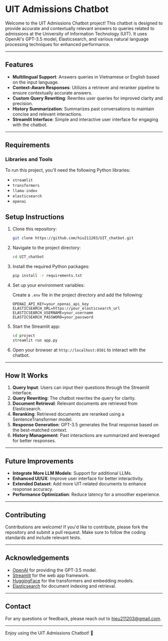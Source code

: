 # UIT Admissions Chatbot

Welcome to the UIT Admissions Chatbot project! This chatbot is designed to provide accurate and contextually relevant answers to queries related to admissions at the University of Information Technology (UIT). It uses OpenAI's GPT-3.5 model, Elasticsearch, and various natural language processing techniques for enhanced performance.

---

## Features

- **Multilingual Support**: Answers queries in Vietnamese or English based on the input language.
- **Context-Aware Responses**: Utilizes a retriever and reranker pipeline to ensure contextually accurate answers.
- **Custom Query Rewriting**: Rewrites user queries for improved clarity and precision.
- **History Summarization**: Summarizes past conversations to maintain concise and relevant interactions.
- **Streamlit Interface**: Simple and interactive user interface for engaging with the chatbot.

---

## Requirements

### Libraries and Tools

To run this project, you'll need the following Python libraries:

- `streamlit`
- `transformers`
- `llama-index`
- `elasticsearch`
- `openai`

## Setup Instructions

1. Clone this repository:

   ```bash
   git clone https://github.com/hiu211203/UIT_chatbot.git
   ```

2. Navigate to the project directory:

   ```bash
   cd UIT_chatbot
   ```

3. Install the required Python packages:

   ```bash
   pip install -r requirements.txt
   ```

4. Set up your environment variables:

   Create a `.env` file in the project directory and add the following:

   ```env
   OPENAI_API_KEY=your_openai_api_key
   ELASTICSEARCH_URL=https://your_elasticsearch_url
   ELASTICSEARCH_USERNAME=your_username
   ELASTICSEARCH_PASSWORD=your_password
   ```

5. Start the Streamlit app:

   ```bash
   cd project
   streamlit run app.py
   ```

6. Open your browser at `http://localhost:8501` to interact with the chatbot.

---

## How It Works

1. **Query Input**: Users can input their questions through the Streamlit interface.
2. **Query Rewriting**: The chatbot rewrites the query for clarity.
3. **Document Retrieval**: Relevant documents are retrieved from Elasticsearch.
4. **Reranking**: Retrieved documents are reranked using a SentenceTransformer model.
5. **Response Generation**: GPT-3.5 generates the final response based on the best-matched context.
6. **History Management**: Past interactions are summarized and leveraged for better responses.

---

## Future Improvements

- **Integrate More LLM Models**: Support for additional LLMs.
- **Enhanced UI/UX**: Improve user interface for better interactivity.
- **Extended Dataset**: Add more UIT-related documents to enhance response accuracy.
- **Performance Optimization**: Reduce latency for a smoother experience.

---

## Contributing

Contributions are welcome! If you'd like to contribute, please fork the repository and submit a pull request. Make sure to follow the coding standards and include relevant tests.

---

## Acknowledgements

- [OpenAI](https://openai.com/) for providing the GPT-3.5 model.
- [Streamlit](https://streamlit.io/) for the web app framework.
- [HuggingFace](https://huggingface.co/) for the transformers and embedding models.
- [Elasticsearch](https://www.elastic.co/) for document indexing and retrieval.

---

## Contact

For any questions or feedback, please reach out to [hieu211203@gmail.com](mailto:hieu211203@gmail.com).

---

Enjoy using the UIT Admissions Chatbot! 🚀

